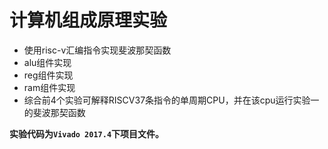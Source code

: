 # 计算机组成原理实验
- 使用risc-v汇编指令实现斐波那契函数
- alu组件实现
- reg组件实现
- ram组件实现
- 综合前4个实验可解释RISCV37条指令的单周期CPU，并在该cpu运行实验一的斐波那契函数

**实验代码为`Vivado 2017.4`下项目文件。**
